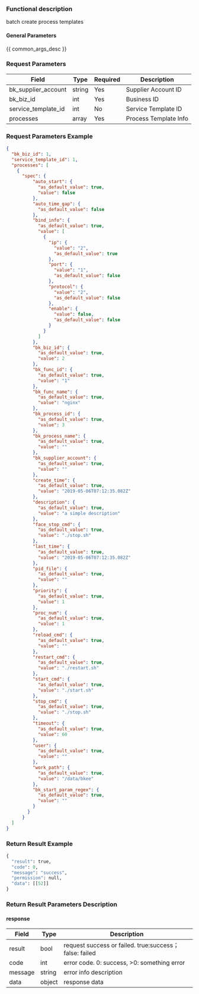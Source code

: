 ### Functional description

batch create process templates

#### General Parameters

{{ common_args_desc }}

### Request Parameters

| Field                |  Type       | Required	   | Description                            |
|----------------------|------------|--------|-----------------------|
| bk_supplier_account  | string     |Yes     | Supplier Account ID       |
| bk_biz_id  | int     |Yes     | Business ID       |
| service_template_id            | int  | No   | Service Template ID |
| processes         | array  | Yes   | Process Template Info |


### Request Parameters Example

```json
{
  "bk_biz_id": 1,
  "service_template_id": 1,
  "processes": [
    {
      "spec": {
          "auto_start": {
            "as_default_value": true,
            "value": false
          },
          "auto_time_gap": {
            "as_default_value": false
          },
          "bind_info": {
            "as_default_value": true,
            "value": [
              {
                "ip": {
                  "value": "2",
                  "as_default_value": true
                },
                "port": {
                  "value": "1",
                  "as_default_value": false
                },
                "protocol": {
                  "value": "2",
                  "as_default_value": false
                },
                "enable": {
                  "value": false,
                  "as_default_value": false
                }
              }
            ]
          },
          "bk_biz_id": {
            "as_default_value": true,
            "value": 2
          },
          "bk_func_id": {
            "as_default_value": true,
            "value": "1"
          },
          "bk_func_name": {
            "as_default_value": true,
            "value": "nginx"
          },
          "bk_process_id": {
            "as_default_value": true,
            "value": 3
          },
          "bk_process_name": {
            "as_default_value": true,
            "value": ""
          },
          "bk_supplier_account": {
            "as_default_value": true,
            "value": ""
          },
          "create_time": {
            "as_default_value": true,
            "value": "2019-05-06T07:12:35.082Z"
          },
          "description": {
            "as_default_value": true,
            "value": "a simple description"
          },
          "face_stop_cmd": {
            "as_default_value": true,
            "value": "./stop.sh"
          },
          "last_time": {
            "as_default_value": true,
            "value": "2019-05-06T07:12:35.082Z"
          },
          "pid_file": {
            "as_default_value": true,
            "value": ""
          },
          "priority": {
            "as_default_value": true,
            "value": 1
          },
          "proc_num": {
            "as_default_value": true,
            "value": 1
          },
          "reload_cmd": {
            "as_default_value": true,
            "value": ""
          },
          "restart_cmd": {
            "as_default_value": true,
            "value": "./restart.sh"
          },
          "start_cmd": {
            "as_default_value": true,
            "value": "./start.sh"
          },
          "stop_cmd": {
            "as_default_value": true,
            "value": "./stop.sh"
          },
          "timeout": {
            "as_default_value": true,
            "value": 60
          },
          "user": {
            "as_default_value": true,
            "value": ""
          },
          "work_path": {
            "as_default_value": true,
            "value": "/data/bkee"
          },
          "bk_start_param_regex": {
            "as_default_value": true,
            "value": ""
          }
        }
      }
  ]
}
```

### Return Result Example

```python
{
  "result": true,
  "code": 0,
  "message": "success",
  "permission": null,
  "data": [[52]]
}
```

### Return Result Parameters Description

#### response

| Field       | Type     | Description         |
|---|---|---|
| result | bool | request success or failed. true:success；false: failed |
| code | int | error code. 0: success, >0: something error |
| message | string | error info description |
| data | object | response data |
